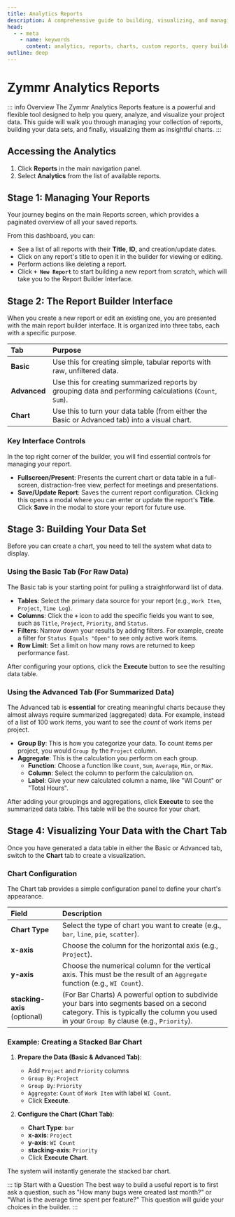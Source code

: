 ```yaml
---
title: Analytics Reports
description: A comprehensive guide to building, visualizing, and managing custom reports and charts using the Zymmr Analytics builder.
head:
  - - meta
    - name: keywords
      content: analytics, reports, charts, custom reports, query builder, data visualization, zymmr
outline: deep
---
```


# Zymmr Analytics Reports

::: info Overview
The Zymmr Analytics Reports feature is a powerful and flexible tool designed to help you query, analyze, and visualize your project data. This guide will walk you through managing your collection of reports, building your data sets, and finally, visualizing them as insightful charts.
:::

## Accessing the Analytics
1. Click **Reports** in the main navigation panel.
2. Select **Analytics** from the list of available reports.

## Stage 1: Managing Your Reports

Your journey begins on the main Reports screen, which provides a paginated overview of all your saved reports.


From this dashboard, you can:
-   See a list of all reports with their **Title**, **ID**, and creation/update dates.
-   Click on any report's title to open it in the builder for viewing or editing.
-   Perform actions like deleting a report.
-   Click **`+ New Report`** to start building a new report from scratch, which will take you to the Report Builder Interface.


## Stage 2: The Report Builder Interface

When you create a new report or edit an existing one, you are presented with the main report builder interface. It is organized into three tabs, each with a specific purpose.

| Tab        | Purpose                                                                                              |
| :--------- | :--------------------------------------------------------------------------------------------------- |
| **Basic**  | Use this for creating simple, tabular reports with raw, unfiltered data.                           |
| **Advanced** | Use this for creating summarized reports by grouping data and performing calculations (`Count`, `Sum`). |
| **Chart**    | Use this to turn your data table (from either the Basic or Advanced tab) into a visual chart.        |

### Key Interface Controls
In the top right corner of the builder, you will find essential controls for managing your report.

-   **Fullscreen/Present**: Presents the current chart or data table in a full-screen, distraction-free view, perfect for meetings and presentations.
-   **Save/Update Report**: Saves the current report configuration. Clicking this opens a modal where you can enter or update the report's **Title**. Click **Save** in the modal to store your report for future use.


## Stage 3: Building Your Data Set

Before you can create a chart, you need to tell the system what data to display.

### Using the Basic Tab (For Raw Data)
The Basic tab is your starting point for pulling a straightforward list of data.

-   **Tables**: Select the primary data source for your report (e.g., `Work Item`, `Project`, `Time Log`).
-   **Columns**: Click the **`+`** icon to add the specific fields you want to see, such as `Title`, `Project`, `Priority`, and `Status`.
-   **Filters**: Narrow down your results by adding filters. For example, create a filter for `Status Equals "Open"` to see only active work items.
-   **Row Limit**: Set a limit on how many rows are returned to keep performance fast.

After configuring your options, click the **Execute** button to see the resulting data table.

### Using the Advanced Tab (For Summarized Data)
The Advanced tab is **essential** for creating meaningful charts because they almost always require summarized (aggregated) data. For example, instead of a list of 100 work items, you want to see the *count* of work items per project.

-   **Group By**: This is how you categorize your data. To count items per project, you would `Group By` the `Project` column.
-   **Aggregate**: This is the calculation you perform on each group.
    -   **Function**: Choose a function like `Count`, `Sum`, `Average`, `Min`, or `Max`.
    -   **Column**: Select the column to perform the calculation on.
    -   **Label**: Give your new calculated column a name, like "WI Count" or "Total Hours".

After adding your groupings and aggregations, click **Execute** to see the summarized data table. This table will be the source for your chart.


## Stage 4: Visualizing Your Data with the Chart Tab

Once you have generated a data table in either the Basic or Advanced tab, switch to the **Chart** tab to create a visualization.

### Chart Configuration
The Chart tab provides a simple configuration panel to define your chart's appearance.

| Field             | Description                                                                                                   |
| :---------------- | :------------------------------------------------------------------------------------------------------------ |
| **Chart Type**    | Select the type of chart you want to create (e.g., `bar`, `line`, `pie`, `scatter`).                          |
| **x-axis**        | Choose the column for the horizontal axis (e.g., `Project`). |
| **y-axis**        | Choose the numerical column for the vertical axis. This must be the result of an `Aggregate` function (e.g., `WI Count`). |
| **stacking-axis** (optional) | (For Bar Charts) A powerful option to subdivide your bars into segments based on a second category. This is typically the column you used in your `Group By` clause (e.g., `Priority`). |

### Example: Creating a Stacked Bar Chart
1.  **Prepare the Data (Basic & Advanced Tab)**:
    -   Add `Project` and `Priority` columns
    -   `Group By`: `Project`
    -   `Group By`: `Priority`
    -   `Aggregate`: `Count` of `Work Item` with label `WI Count`.
    -   Click **Execute**.

2.  **Configure the Chart (Chart Tab)**:
    -   **Chart Type**: `bar`
    -   **x-axis**: `Project`
    -   **y-axis**: `WI Count`
    -   **stacking-axis**: `Priority`
    -   Click **Execute Chart**.

The system will instantly generate the stacked bar chart.

::: tip Start with a Question
The best way to build a useful report is to first ask a question, such as "How many bugs were created last month?" or "What is the average time spent per feature?" This question will guide your choices in the builder.
:::
